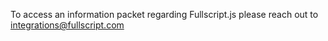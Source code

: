 To access an information packet regarding Fullscript.js please reach out to [integrations@fullscript.com](mailto:integrations@fullscript.com)
